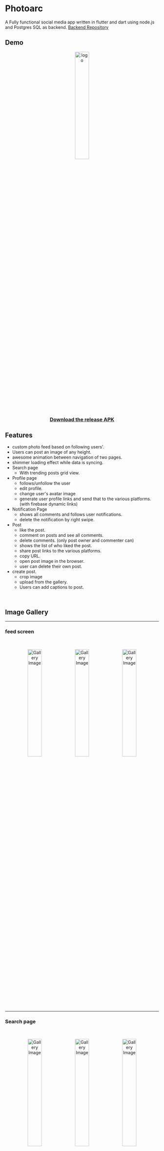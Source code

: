 # **Photoarc**

A Fully functional social media app written in flutter and dart using node.js and Postgres SQL as backend.
[Backend Repository](https://github.com/Ansh-Rathod/Photoarc-app-backend-nodejs)

## **Demo**

<p align="center">
<img src="screenshots/Screenshot_20211119-194607.png" alt="logo" width="30%"/>

<h3 align="center"><a href="https://github.com/Ansh-Rathod/Flutter-Photoarc-app/releases/download/v1.0.0/app-armeabi-v7a-release.apk">Download the release APK</a></h3>
</p>

## **Features**

- custom photo feed based on following users'.
- Users can post an image of any height.
- awesome animation between navigation of two pages.
- shimmer loading effect while data is syncing.
- Search page
  - With trending posts grid view.
- Profile page
  - follows/unfollow the user
  - edit profile.
  - change user's avatar image
  - generate user profile links and send that to the various platforms. (with firebase dynamic links)
- Notification Page
  - shows all comments and follows user notifications.
  - delete the notification by right swipe.
- Post
  - like the post.
  - comment on posts and see all comments.
  - delete comments. (only post owner and commenter can)
  - shows the list of who liked the post.
  - share post links to the various platforms.
  - copy URL.
  - open post image in the browser.
  - user can delete their own post.
- create post.
  - crop image
  - upload from the gallery.
  - Users can add captions to post.

<br/>

## **Image Gallery**

<hr/>

### **feed screen**

<br>

<p align="center">
<img src="screenshots/20211122_171350.gif" alt="Gallery Image" width="30%" />
<img src="screenshots/Screenshot_20211122-170954.jpg" alt="Gallery Image" width="30%" />
<img src="screenshots/Screenshot_20211122-173452.jpg" alt="Gallery Image" width="30%" />
</p>
<hr/>

### **Search page**

<br>

<p align="center">
<img src="screenshots/20211122_172256.gif" alt="Gallery Image" width="30%" />
<img src="screenshots/Screenshot_20211122-173514.jpg" alt="Gallery Image" width="30%" />
<img src="screenshots/Screenshot_20211122-172157.jpg" alt="Gallery Image" width="30%" />
</p>
<hr/>

### **Activity page**

<br>

<p align="center">
<img src="screenshots/20211122_172832.gif" alt="Gallery Image" width="30%" />
<img src="screenshots/Screenshot_20211122-172659.jpg" alt="Gallery Image" width="30%" />
<img src="screenshots/Screenshot_20211122-173528.jpg" alt="Gallery Image" width="30%" />
</p>
<hr/>

### **Profile page**

<br>

<p align="center">
<img src="screenshots/20211122_173115.gif" alt="Gallery Image" width="30%" />
<img src="screenshots/Screenshot_20211122-173536.jpg" alt="Gallery Image" width="30%" />
<img src="screenshots/Screenshot_20211122-173550.jpg" alt="Gallery Image" width="30%" />
</p>
<hr/>

## **Dependencies**

- [cupertino_icons](https://pub.dev/packages/cupertino_icons)
- [firebase_auth](https://pub.dev/packages/firebase_auth)
- [firebase_core](https://pub.dev/packages/firebase_core)
- [http](https://pub.dev/packages/http)
- [flutter_bloc](https://pub.dev/packages/flutter_bloc)
- [equatable](https://pub.dev/packages/equatable)
- [shared_preferences](https://pub.dev/packages/shared_preferences)
- [logger](https://pub.dev/packages/logger)
- [image_cropper](https://pub.dev/packages/image_cropper)
- [image_picker](https://pub.dev/packages/image_picker)
- [uuid](https://pub.dev/packages/uuid)
- [scrollable_positioned_list](https://pub.dev/packages/scrollable_positioned_list)
- [cached_network_image](https://pub.dev/packages/cached_network_image)
- [firebase_dynamic_links](https://pub.dev/packages/firebase_dynamic_links)
- [shimmer](https://pub.dev/packages/shimmer)
- [share](https://pub.dev/packages/share)
- [url_launcher](https://pub.dev/packages/url_launcher)
- [flutter_phoenix](https://pub.dev/packages/flutter_phoenix)
- [font_awesome_flutter](https://pub.dev/packages/font_awesome_flutter)

## **How to run?**

To clone and run this application, you'll need [Git](https://git-scm.com/downloads) and [Flutter](https://flutter.dev/docs/get-started/install) installed on your computer. From your command line:

### Clone this repository

```bash
$ git clone https://github.com/Appii00/Flutter-Bloc-MovieDB-App.git
```

### Go into the repository

```bash
$ cd Flutter-Bloc-MovieDB-App
```

### Install dependencies

```bash
$ flutter packages get
```

### Run the app

```bash
$ flutter run
```

## **What's Next?**

This features will be added in next version of the app.

- add muliple images in post.
- add reply to and like to comments.
- add notifications from api.
- add activity notifications sorting stay new on top.
- add status feature.

